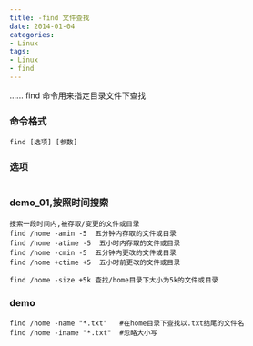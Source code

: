```yaml
---
title: -find 文件查找
date: 2014-01-04
categories: 
- Linux
tags:
- Linux
- find
---
```

...... find 命令用来指定目录文件下查找

<!-- more -->

### 命令格式

```
find [选项] [参数]
```

### 选项

```

```

### demo_01,按照时间搜索

```
搜索一段时间内,被存取/变更的文件或目录
find /home -amin -5  五分钟内存取的文件或目录
find /home -atime -5  五小时内存取的文件或目录
find /home -cmin -5  五分钟内更改的文件或目录
find /home +ctime +5  五小时前更改的文件或目录

find /home -size +5k 查找/home目录下大小为5k的文件或目录
```

### demo

```
find /home -name "*.txt"   #在home目录下查找以.txt结尾的文件名
find /home -iname "*.txt"  #忽略大小写
```





























